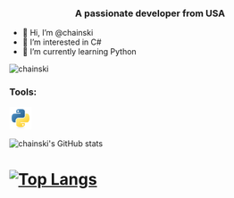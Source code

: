  <h3 align="center">A passionate developer from USA</h3>

- 👋 Hi, I’m @chainski
- 👀 I’m interested in C#
- 🌱 I’m currently learning Python


<p align="left"> <img src="https://komarev.com/ghpvc/?username=chainski&label=Profile%20views&color=0e75b6&style=flat" alt="chainski" /> </p>

<h3 align="left">Tools:</h3>
<a href="https://www.python.org" target="_blank" rel="noreferrer"> <img src="https://raw.githubusercontent.com/devicons/devicon/master/icons/python/python-original.svg" alt="python" width="40" height="40"/></a> </p>

![chainski's GitHub stats](https://github-readme-stats.vercel.app/api?username=chainski&show_icons=true&theme=radical)
# [![Top Langs](https://github-readme-stats.vercel.app/api/top-langs/?username=chainski&theme=radical)](https://github.com/anuraghazra/github-readme-stats)
